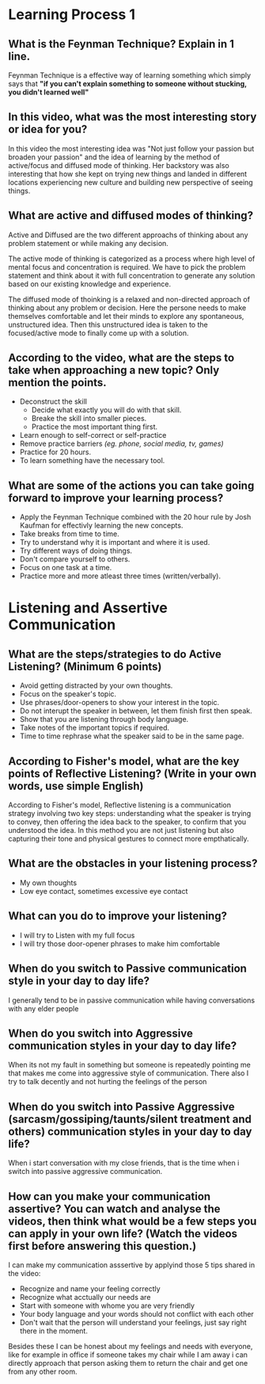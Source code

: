 # Learning Process 1 
## What is the Feynman Technique? Explain in 1 line.

Feynman Technique is a effective way of learning something which simply says that **"if you can't explain something to someone without stucking, you  didn't learned well"**


## In this video, what was the most interesting story or idea for you?

In this video the most interesting idea was "Not just follow your passion but broaden your passion" and the idea of learning by the method of active/focus and diffused mode of thinking. Her backstory was also interesting that how she kept on trying new things and landed in different locations experiencing new culture and building new perspective of seeing things.


## What are active and diffused modes of thinking?


Active and Diffused are the two different approachs of thinking about any problem statement or while making any decision. 

The active mode of thinking is categorized as a process where high level of mental focus and concentration is required. We have to pick the problem statement and think about it with full concentration to generate any solution based on our existing knowledge and experience. 

The diffused mode of thoinking is a relaxed and non-directed approach of thinking about any problem or decision. Here the persone needs to make themselves comfortable and let their minds to explore any spontaneous, unstructured idea. Then this unstructured idea is taken to the focused/active mode to finally come up with a solution.



## According to the video, what are the steps to take when approaching a new topic? Only mention the points.

* Deconstruct the skill
    * Decide what exactly you will do with that skill.
    * Breake the skill into smaller pieces.
    * Practice the most important thing first.
    <!-- * Use SMART goals (Specific, Measurable, Achievable, Relevant, Time-bound) -->
* Learn enough to self-correct or self-practice
* Remove practice barriers *(eg. phone, social media, tv, games)*
* Practice for 20 hours.
* To learn something have the necessary tool.

## What are some of the actions you can take going forward to improve your learning process?

- Apply the Feynman Technique combined with the 20 hour rule by Josh Kaufman for effectivly learning the new concepts.
- Take breaks from time to time.
- Try to understand why it is important and where it is used.
- Try different ways of doing things.
- Don't compare yourself to others.
- Focus on one task at a time.
- Practice more and more atleast three times (written/verbally).




# Listening and Assertive Communication

## What are the steps/strategies to do Active Listening? (Minimum 6 points)

* Avoid getting distracted by your own thoughts.
* Focus on the speaker's topic.
* Use phrases/door-openers to show your interest in the topic.
* Do not interupt the speaker in between, let them finish first then speak.
* Show that you are listening through body language.
* Take notes of the important topics if required.
* Time to time rephrase what the speaker said to be in the same page.


## According to Fisher's model, what are the key points of Reflective Listening? (Write in your own words, use simple English)

According to Fisher's model, Reflective listening is a communication strategy involving two key steps: understanding what the speaker is trying to convey, then offering the idea back to the speaker, to confirm that you understood the idea. In this method you are not just listening but also capturing their tone and physical gestures to connect more empthatically.


## What are the obstacles in your listening process?

* My own thoughts
* Low eye contact, sometimes excessive eye contact


## What can you do to improve your listening?

* I will try to Listen with my full focus 
* I will try those door-opener phrases to make him comfortable


## When do you switch to Passive communication style in your day to day life?

I generally tend to be in passive communication while having conversations with any elder people 


## When do you switch into Aggressive communication styles in your day to day life?

When its not my fault in something but someone is repeatedly pointing me that makes me come into aggressive style of communication. There also I try to talk decently and not hurting the feelings of the person  



## When do you switch into Passive Aggressive (sarcasm/gossiping/taunts/silent treatment and others) communication styles in your day to day life?

When i start conversation with my close friends, that is the time when i switch into passive aggressive communication. 



## How can you make your communication assertive? You can watch and analyse the videos, then think what would be a few steps you can apply in your own life? (Watch the videos first before answering this question.)

I can make my communication asssertive by applyind those 5 tips shared in the video:
* Recognize and name your feeling correctly
* Recognize what acctually our needs are
* Start with someone with whome you are very friendly
* Your body language and your words should not conflict with each other
* Don't wait that the person will understand your feelings, just say right there in the moment.

Besides these I can be honest about my feelings and needs with everyone, like for example in office if someone takes my chair while I am away i can directly approach that person asking them to return the chair and get one from any other room.